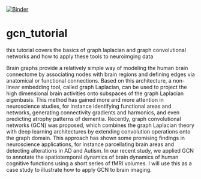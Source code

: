 [![Binder](https://mybinder.org/badge_logo.svg)](https://mybinder.org/v2/gh/ltetrel/gcn_tutorial_test/master)

# gcn_tutorial
this tutorial covers the basics of graph laplacian and graph convolutional networks and how to apply these tools to neuroimging data

Brain graphs provide a relatively simple way of modeling the human brain connectome by associating nodes with brain regions and defining edges via anatomical or functional connections. Based on this architecture, a non-linear embedding tool, called graph Laplacian, can be used to project the high dimensional brain activities onto subspaces of the graph Laplacian eigenbasis. This method has gained more and more attention in neuroscience studies, for instance identifying functional areas and networks, generating connectivity gradients and harmonics, and even predicting atrophy patterns of dementia. Recently, graph convolutional networks (GCN) was proposed, which combines the graph Laplacian theory with deep learning architectures by extending convolution operations onto the graph domain. This approach has shown some promising findings in neuroscience applications, for instance parcellating brain areas and detecting alterations in AD and Autism. In our recent study, we applied GCN to annotate the spatiotemporal dynamics of brain dynamics of human cognitive functions using a short series of fMRI volumes. I will use this as a case study to illustrate how to apply GCN to brain imaging.
